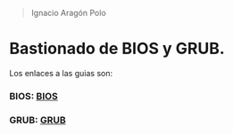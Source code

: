 >Ignacio Aragón Polo


# Bastionado de BIOS y GRUB.

Los enlaces a las guias son:

### BIOS: [BIOS]()

### GRUB: [GRUB]()
